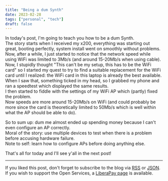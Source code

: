 ```yaml
---
title: "Being a dum Synth"
date: 2023-02-28
tags: ["personal", "tech"]
draft: false
---
```


In today's post, I'm going to teach you how to be a dum Synth.  
The story starts when I received my x200, everything was starting out great, booting perfectly, system install went on smoothly without problems.  
Now, after a while, I just started to notice that the network speed while using WiFi was limited to 3Mb/s (and around 15-20Mb/s when using cable).  
Now, I stupidly thought "This can't be my setup, this has to be the WiFi card" so I started my quest to try to find a suitable replacement for the WiFi card until I realized: the WiFi card in this laptop is already the best available.  
When I saw that, something ticked in my head, so I grabbed my phone and ran a speedtest which displayed the same results.  
I then started to fiddle with the settings of my WiFi AP which (partly) fixed the problem.  
Now speeds are more around 15-20Mb/s on WiFi (and could probably be more since the card is theoretically limited to 50Mb/s which is well within what the AP should be able to do).

So to sum up: dum me almost ended up spending money because I can't even configure an AP correctly.  
Moral of the story: use multiple devices to test when there is a problem before accusing hardware failure.  
Note to self: learn how to configure APs before doing anything else.

That's all for today and I'll see y'all in the next post!

---

If you liked this post, don't forget to subscribe to the blog via [RSS](/blog/index.xml) or [JSON](/blog/index.json).  
If you wish to support the Open Services, a [LiberaPay page](https://liberapay.com/Jae) is available.
